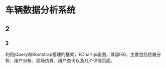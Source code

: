 # 车辆数据分析系统
## 2
### 3
利用jQuery和Bootstrap搭建的框架，EChart.js画图，兼容IE9，主要包括位置分析、用户分析、现场仿真、用户查询以及几个详情页面。<br/>

